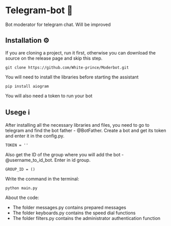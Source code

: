 # Telegram-bot :robot:
Bot moderator for telegram chat. Will be improved

## Installation :gear:
If you are cloning a project, run it first, otherwise you can download the source on the release page and skip this step.

    git clone https://github.com/White-prince/Moderbot.git
    
You will need to install the libraries before starting the assistant

    pip install aiogram
    
You will also need a token to run your bot

## Usege :information_source:
After installing all the necessary libraries and files, you need to go to telegram and find the bot father - @BotFather. Create a bot and get its token and enter it in the config.py.

    TOKEN = ''

Also get the ID of the group where you will add the bot - @username_to_id_bot. Enter in id group.

    GROUP_ID = ()

Write the command in the terminal:

    python main.py

About the code:
- The folder messages.py contains prepared messages
- The folder keyboards.py contains the speed dial functions
- The folder filters.py contains the administrator authentication function
